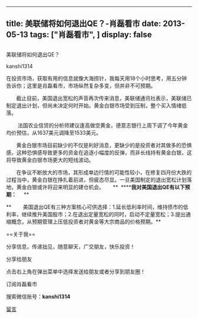 
---
title:  美联储将如何退出QE？-肖磊看市
date: 2013-05-13
tags: ["肖磊看市", ]
display: false
---


## 



美联储将如何退出QE？




kanshi1314




在投资市场，获取有用的信息就像大海捞针，我每天用18个小时思考，用五分钟告诉你；这里是肖磊看市，市场纵然复杂多变，但并非不可预期。


 

 &nbsp; &nbsp; &nbsp; &nbsp;截止目前，美国退出宽松的声音再次传来消息，美联储通讯社表示，美联储已制定退出计划，但尚未决定何时开始。黄金白银市场受到压制，整个买入情绪低落。

 &nbsp; &nbsp; &nbsp; &nbsp; 法国农业信贷的分析师建议逢高做空黄金，德意志银行上周下调了今年黄金均价预估，从1637美元调降至1533美元。

 &nbsp; &nbsp; &nbsp; &nbsp;黄金白银市场目前缺少的不仅是利好消息，更缺少的是投资者对其做多的恐惧感，这种恐惧感导致更多的资金在追逐小幅度的反弹，而非长线持有黄金白银，这将导致黄金白银市场更大的短线波动。

 &nbsp; &nbsp; &nbsp; &nbsp;在争议不断放大的市场，其形成单边行情的可能性较小，在修复四月份大跌的过程当中，黄金白银在挣扎着前进，但疲态尽显。一旦美国制定的退出宽松计划落地，黄金白银或许将迎来明显的建仓机会。 &nbsp; &nbsp; &nbsp;** &nbsp;******我对美国退出QE有以下预期：** &nbsp; &nbsp; **

** &nbsp; &nbsp; &nbsp; &nbsp;美国退出QE有三种方案核心可供选择：1.延长低利率时间，维持债市的低利率，继续推升美国股市；2.在退出定量宽松的同时，启动不定量宽松；3.提出通缩概念，从预期管理上压低投资者对黄金等大宗商品的价格预期。**

 

 

 

==关于我== 

分享信息，传递拙见，随意聊天，广交朋友，快乐投资！

 

分享给朋友

点击右上角在弹出菜单中选择发送给朋友或者分享到朋友圈！　

 

订阅肖磊看市

搜索微信账号：**kanshi1314**

 









[留言](javascript:;)


